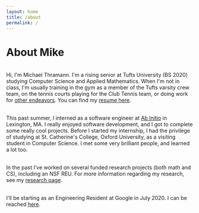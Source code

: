 ```yaml
---
layout: home
title: /about
permalink: /
---
```


# About Mike

<br />Hi, I'm Michael Thramann. I'm a rising senior at Tufts University (BS 2020) studying Computer Science and Applied Mathematics. When I'm not in class, I'm usually training in the gym as a member of the Tufts varsity crew team, on the tennis courts playing for the Club Tennis team, or doing work for [other endeavors](/projects). You can find my [resume here](/resume.pdf).

<br />This past summer, I interned as a software engineer at [Ab Initio](https://www.abinitio.com/en/) in Lexington, MA. I really enjoyed software development, and I got to complete some really cool projects. Before I started my internship, I had the privilege of studying at St. Catherine's College, Oxford University, as a visiting student in Computer Science. I met some very brilliant people, and learned a lot too.

<br />In the past I've worked on several funded research projects (both math and CS), including an NSF REU. For more information regarding my research, see my [research page](/research).

<br />I'll be starting as an Engineering Resident at Google in July 2020. I can be reached [here](mailto:mthramann@gmail.com).